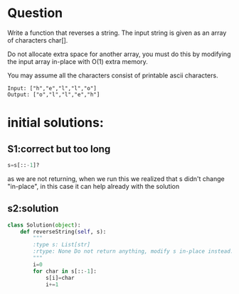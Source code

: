 # Question
Write a function that reverses a string. The input string is given as an array of characters char[].

Do not allocate extra space for another array, you must do this by modifying the input array in-place with O(1) extra memory.

You may assume all the characters consist of printable ascii characters.

```
Input: ["h","e","l","l","o"]
Output: ["o","l","l","e","h"]
```

# initial solutions:

## S1:correct but too long
```python
s=s[::-1]?        
```

as we are not returning, when we run this we realized that s didn't change "in-place",
in this case it can help already with the solution

## s2:solution

```python
class Solution(object):
    def reverseString(self, s):
        """
        :type s: List[str]
        :rtype: None Do not return anything, modify s in-place instead.
        """
        i=0
        for char in s[::-1]:
            s[i]=char
            i+=1
```

